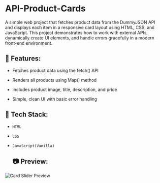 # API-Product-Cards
A simple web project that fetches product data from the DummyJSON API and displays each item in a responsive card layout using HTML, CSS, and JavaScript. This project demonstrates how to work with external APIs, dynamically create UI elements, and handle errors gracefully in a modern front-end environment.

## 🔧 Features:
* Fetches product data using the fetch() API

* Renders all products using Map() method

* Includes product image, title, description, and price

* Simple, clean UI with basic error handling

## 🚀 Tech Stack:
* `HTML`
* `CSS`
* `JavaScript(Vanilla)`

   ## 📷 Preview:
![Card Slider Preview](./Assets/screenshot.png)



